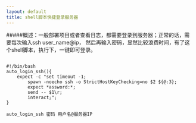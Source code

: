 ```yaml
---
layout: default
title: shell脚本快捷登录服务器
---
```



#####概述：一般部署项目或者查看日志，都需要登录到服务器；正常的话，需要每次输入ssh user_name@ip， 然后再输入密码，显然比较浪费时间，有了这个shell脚本，执行下，一键即可登录。

<pre>
<code>
#!/bin/bash
auto_login_ssh(){
	expect -c "set timeout -1;
		spawn -noecho ssh -o StrictHostKeyChecking=no $2 ${@:3};
		expect *assword:*;
		send -- $1\r;
		interact;";
}

auto_login_ssh 密码 用户名@服务器IP
</code>
</pre>